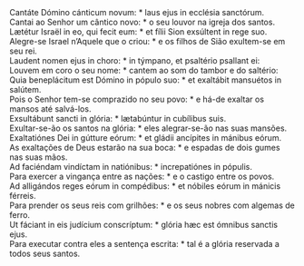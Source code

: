 <div class="dropcap text-justify">Cantáte Dómino cánticum novum: * laus ejus in ecclésia sanctórum.</div>
<div class="dropcap text-justify">Cantai ao Senhor um cântico novo: * o seu louvor na igreja dos santos.</div>
<div class="text-justify">Lætétur Israël in eo, qui fecit eum: * et fílii Sion exsúltent in rege suo.</div>
<div class="text-justify">Alegre-se Israel n’Aquele que o criou: * e os filhos de Sião exultem-se em seu rei.</div>
<div class="text-justify">Laudent nomen ejus in choro: * in týmpano, et psaltério psallant ei:</div>
<div class="text-justify">Louvem em coro o seu nome: * cantem ao som do tambor e do saltério:</div>
<div class="text-justify">Quia beneplácitum est Dómino in pópulo suo: * et exaltábit mansuétos in salútem.</div>
<div class="text-justify">Pois o Senhor tem-se comprazido no seu povo: * e há-de exaltar os mansos até salvá-los.</div>
<div class="text-justify">Exsultábunt sancti in glória: * lætabúntur in cubílibus suis.</div>
<div class="text-justify">Exultar-se-ão os santos na glória: * eles alegrar-se-ão nas suas mansões.</div>
<div class="text-justify">Exaltatiónes Dei in gútture eórum: * et gládii ancípites in mánibus eórum.</div>
<div class="text-justify">As exaltações de Deus estarão na sua boca: * e espadas de dois gumes nas suas mãos.</div>
<div class="text-justify">Ad faciéndam vindíctam in natiónibus: * increpatiónes in pópulis.</div>
<div class="text-justify">Para exercer a vingança entre as nações: * e o castigo entre os povos.</div>
<div class="text-justify">Ad alligándos reges eórum in compédibus: * et nóbiles eórum in mánicis férreis.</div>
<div class="text-justify">Para prender os seus reis com grilhões: * e os seus nobres com algemas de ferro.</div>
<div class="text-justify">Ut fáciant in eis judícium conscríptum: * glória hæc est ómnibus sanctis ejus.</div>
<div class="text-justify">Para executar contra eles a sentença escrita: * tal é a glória reservada a todos seus santos.</div>
